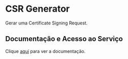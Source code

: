 # CSR Generator

Gerar uma Certificate Signing Request.

## Documentação e Acesso ao Serviço

Clique [aqui](https://csrgenerator.com) para ver a documentação.